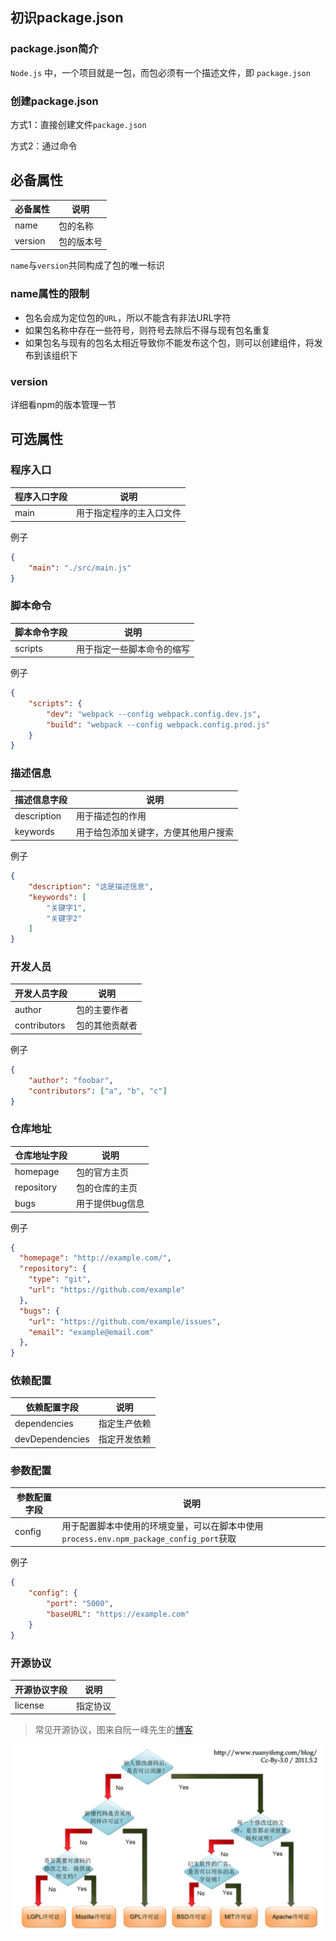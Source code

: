 ## 初识package.json

### package.json简介

 `Node.js` 中，一个项目就是一包，而包必须有一个描述文件，即 `package.json`

### 创建package.json

方式1：直接创建文件`package.json`

方式2：通过命令



## 必备属性

| 必备属性 | 说明       |
| -------- | ---------- |
| name     | 包的名称   |
| version  | 包的版本号 |

`name`与`version`共同构成了包的唯一标识

### name属性的限制

* 包名会成为定位包的`URL`，所以不能含有非法URL字符
* 如果包名称中存在一些符号，则符号去除后不得与现有包名重复
* 如果包名与现有的包名太相近导致你不能发布这个包，则可以创建组件，将发布到该组织下

### version

详细看npm的版本管理一节



## 可选属性

### 程序入口

| 程序入口字段 | 说明                     |
| ------------ | ------------------------ |
| main         | 用于指定程序的主入口文件 |

例子

```json
{
    "main": "./src/main.js"
}
```

### 脚本命令

| 脚本命令字段 | 说明                       |
| ------------ | -------------------------- |
| scripts      | 用于指定一些脚本命令的缩写 |

例子

```json
{
    "scripts": {
        "dev": "webpack --config webpack.config.dev.js",
        "build": "webpack --config webpack.config.prod.js"
    }
}
```

### 描述信息

| 描述信息字段 | 说明                                 |
| ------------ | ------------------------------------ |
| description  | 用于描述包的作用                     |
| keywords     | 用于给包添加关键字，方便其他用户搜索 |

例子

```json
{
    "description": "这是描述信息",
    "keywords": [
        "关键字1",
        "关键字2"
    ]
}
```

### 开发人员

| 开发人员字段 | 说明           |
| ------------ | -------------- |
| author       | 包的主要作者   |
| contributors | 包的其他贡献者 |

例子

```json
{
    "author": "foobar",
    "contributors": ["a", "b", "c"]
}
```

### 仓库地址

| 仓库地址字段 | 说明            |
| ------------ | --------------- |
| homepage     | 包的官方主页    |
| repository   | 包的仓库的主页  |
| bugs         | 用于提供bug信息 |

例子

```json
{
  "homepage": "http://example.com/",
  "repository": {
    "type": "git",
    "url": "https://github.com/example"
  },
  "bugs": {
    "url": "https://github.com/example/issues",
    "email": "example@email.com"
  },
}
```

### 依赖配置

| 依赖配置字段    | 说明         |
| --------------- | ------------ |
| dependencies    | 指定生产依赖 |
| devDependencies | 指定开发依赖 |

### 参数配置

| 参数配置字段 | 说明                                                         |
| ------------ | ------------------------------------------------------------ |
| config       | 用于配置脚本中使用的环境变量，可以在脚本中使用`process.env.npm_package_config_port`获取 |

例子

```json
{
    "config": {
        "port": "5000",
        "baseURL": "https://example.com"
    }
}
```

### 开源协议

| 开源协议字段 | 说明     |
| ------------ | -------- |
| license      | 指定协议 |

> 常见开源协议，图来自阮一峰先生的[博客](http://www.ruanyifeng.com/blog/2011/05/how_to_choose_free_software_licenses.html) 

![](./images/image-20201012020251718.png)

